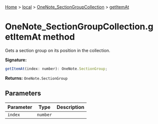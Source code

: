 [Home](./index) &gt; [local](local.md) &gt; [OneNote\_SectionGroupCollection](local.onenote_sectiongroupcollection.md) &gt; [getItemAt](local.onenote_sectiongroupcollection.getitemat.md)

# OneNote\_SectionGroupCollection.getItemAt method

Gets a section group on its position in the collection.

**Signature:**
```javascript
getItemAt(index: number): OneNote.SectionGroup;
```
**Returns:** `OneNote.SectionGroup`

## Parameters

|  Parameter | Type | Description |
|  --- | --- | --- |
|  `index` | `number` |  |

